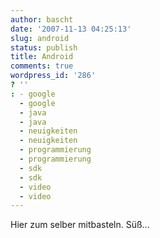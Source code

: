 ```yaml
---
author: bascht
date: '2007-11-13 04:25:13'
slug: android
status: publish
title: Android
comments: true
wordpress_id: '286'
? ''
: - google
  - google
  - java
  - java
  - neuigkeiten
  - neuigkeiten
  - programmierung
  - programmierung
  - sdk
  - sdk
  - video
  - video
---
```


Hier zum selber mitbasteln. Süß...




